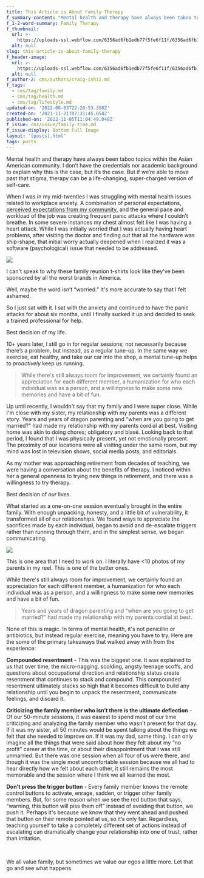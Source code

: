 ```yaml
---
title: This Article is About Family Therapy
f_summary-content: "Mental health and therapy have always been taboo topics within the Asian American community. But, if we’re able to move past that stigma, therapy can be a life-changing, super-charged version of self-care.\_"
f_1-2-word-summary: Family Therapy
f_thumbnail:
  url: >-
    https://uploads-ssl.webflow.com/6356ad6fb1edb77f5fe6f11f/6356ad6fb1edb72c81e6fabd_6199f54a832604eb85999b2f_Screenshot202021-11-2020232905.png
  alt: null
slug: this-article-is-about-family-therapy
f_header-image:
  url: >-
    https://uploads-ssl.webflow.com/6356ad6fb1edb77f5fe6f11f/6356ad6fb1edb7a6d6e6fabe_6199f53296d7d753887474dd_2019-04-07_222330.jpeg
  alt: null
f_author-2: cms/authors/craig-ishii.md
f_tags:
  - cms/tag/family.md
  - cms/tag/health.md
  - cms/tag/lifestyle.md
updated-on: '2022-08-03T22:20:53.358Z'
created-on: '2021-11-21T07:31:45.054Z'
published-on: '2022-11-05T11:04:49.048Z'
f_issue: cms/issue/family-time.md
f_issue-display: Bottom Full Image
layout: '[posts].html'
tags: posts
---
```


Mental health and therapy have always been taboo topics within the Asian American community. I don’t have the credentials nor academic background to explain why this is the case, but it’s the case. But if we’re able to move past that stigma, therapy can be a life-changing, super-charged version of self-care.

When I was in my mid-twenties I was struggling with mental health issues related to workplace anxiety. A combination of personal expectations, [perceived expectations from my community,](https://www.itsyozine.com/posts/nonprofit-values) and the general pace and workload of the job was creating frequent panic attacks where I couldn’t breathe. In some severe instances my chest almost felt like I was having a heart attack. While I was initially worried that I was actually having heart problems, after visiting the doctor and finding out that all the hardware was ship-shape, that initial worry actually deepened when I realized it was a software (psychological) issue that needed to be addressed.

![](https://uploads-ssl.webflow.com/6356ad6fb1edb77f5fe6f11f/6356ad6fb1edb764afe6fa00_21367601072_4600926f76_o.jpg)

I can't speak to why these family reunion t-shirts look like they've been sponsored by all the worst brands in America.

Well, maybe the word isn’t “worried.” It's more accurate to say that I felt ashamed.

So I just sat with it. I sat with the anxiety and continued to have the panic attacks for about six months, until I finally sucked it up and decided to seek a trained professional for help.

Best decision of my life.

10+ years later, I still go in for regular sessions; not necessarily because there’s a problem, but instead, as a regular tune-up. In the same way we exercise, eat healthy, and take our car into the shop, a mental tune-up helps to _proactively_ keep us running.

> While there's still always room for improvement, we certainly found an appreciation for each different member, a humanization for who each individual was as a person, and a willingness to make some new memories and have a bit of fun.

Up until recently, I wouldn't say that my family and I were super close. While I'm close with my sister, my relationship with my parents was a different story. Years and years of dragon parenting and "when are you going to get married?" had made my relationship with my parents cordial at best. Visiting home was akin to doing chores; obligatory and blasé. Looking back to that period, I found that I was physically present, yet not emotionally present. The proximity of our locations were all visiting under the same room, but my mind was lost in television shows, social media posts, and editorials.

As my mother was approaching retirement from decades of teaching, we were having a conversation about the benefits of therapy. I noticed within her a general openness to trying new things in retirement, and there was a willingness to try therapy.

Best decision of _our_ lives.

What started as a one-on-one session eventually brought in the entire family. With enough unpacking, honesty, and a little bit of vulnerability, it transformed all of our relationships. We found ways to appreciate the sacrifices made by each individual, began to avoid and de-escalate triggers rather than running through them, and in the simplest sense, we began communicating.

![](https://uploads-ssl.webflow.com/6356ad6fb1edb77f5fe6f11f/6356ad6fb1edb700f6e6f9ff_2019-04-23_202452.jpg)

This is one area that I need to work on. I literally have <10 photos of my parents in my reel. This is one of the better ones.

While there's still always room for improvement, we certainly found an appreciation for each different member, a humanization for who each individual was as a person, and a willingness to make some new memories and have a bit of fun.

> Years and years of dragon parenting and "when are you going to get married?" had made my relationship with my parents cordial at best.

None of this is magic. In terms of mental health, it's not penicillin or antibiotics, but instead regular exercise, meaning you have to try. Here are the some of the primary takeaways that walked away with from the experience:

**Compounded resentment** - This was the biggest one. It was explained to us that over time, the micro-nagging, scolding, angsty teenage scoffs, and questions about occupational direction and relationship status create resentment that continues to stack and compound. This compounded resentment ultimately stacks so high that it becomes difficult to build any relationship until you begin to unpack the resentment, communicate feelings, and discard it.

**Criticizing the family member who isn’t there is the ultimate deflection** - Of our 50-minute sessions, it was easiest to spend most of our time criticizing and analyzing the family member who wasn’t present for that day. If it was my sister, all 50 minutes would be spent talking about the things we felt that she needed to improve on. If it was my dad, same thing. I can only imagine all the things that were said about how they felt about my “no profit” career at the time, or about their disappointment that I was still unmarried. But there was one session when all four of us were there, and though it was the single most uncomfortable session because we all had to hear directly how we felt about each other, it still remains the most memorable and the session where I think we all learned the most.

**Don’t press the trigger button** - Every family member knows the remote control buttons to activate, enrage, sadden, or trigger other family members. But, for some reason when we see the red button that says, “warning, this button will piss them off” instead of avoiding that button, we push it. Perhaps it's because we know that they went ahead and pushed that button on their remote pointed at us, so it’s only fair. Regardless, teaching yourself to take a completely different set of actions instead of escalating can dramatically change your relationship into one of trust, rather than irritation.

‍

We all value family, but sometimes we value our egos a little more. Let that go and see what happens.
